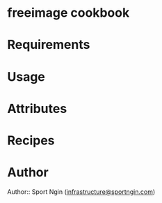 # freeimage cookbook

# Requirements

# Usage

# Attributes

# Recipes

# Author

Author:: Sport Ngin (<infrastructure@sportngin.com>)
